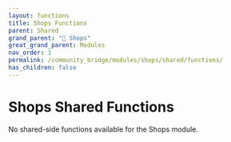 ```yaml
---
layout: functions
title: Shops Functions
parent: Shared
grand_parent: "🛒 Shops"
great_grand_parent: Modules
nav_order: 1
permalink: /community_bridge/modules/shops/shared/functions/
has_children: false
---
```


# Shops Shared Functions
No shared-side functions available for the Shops module.
